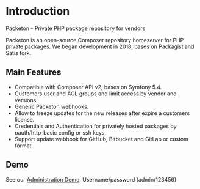 # Introduction

Packeton - Private PHP package repository for vendors

Packeton is an open-source Composer repository homeserver for PHP private packages.
We began development in 2018, bases on Packagist and Satis fork.

## Main Features

- Compatible with Composer API v2, bases on Symfony 5.4.
- Customers user and ACL groups and limit access by vendor and versions.
- Generic Packeton webhooks.
- Allow to freeze updates for the new releases after expire a customers license.
- Credentials and Authentication for privately hosted packages by oauth/http-basic config or ssh keys.
- Support update webhook for GitHub, Bitbucket and GitLab or custom format.

## Demo
See our [Administration Demo](https://demo.packeton.org). Username/password (admin/123456)
